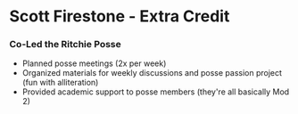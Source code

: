 # Scott Firestone - Extra Credit 

### Co-Led the Ritchie Posse
* Planned posse meetings (2x per week)
* Organized materials for weekly discussions and posse passion project (fun with alliteration)
* Provided academic support to posse members (they're all basically Mod 2)
